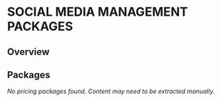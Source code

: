 # SOCIAL MEDIA MANAGEMENT PACKAGES

## Overview



## Packages

*No pricing packages found. Content may need to be extracted manually.*

